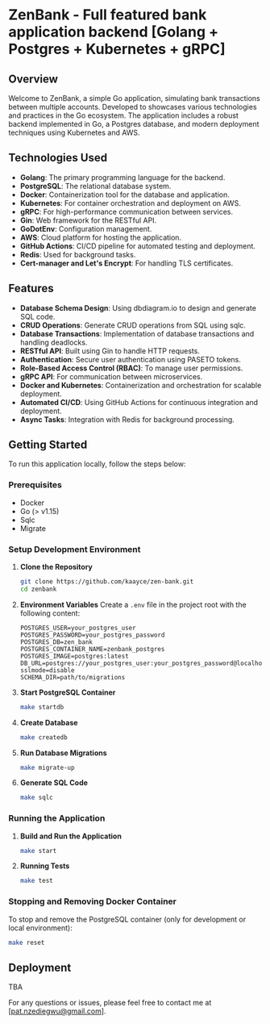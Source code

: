 # ZenBank - Full featured bank application backend [Golang + Postgres + Kubernetes + gRPC]

## Overview
Welcome to ZenBank, a simple Go application, simulating bank transactions between multiple accounts. Developed to showcases various technologies and practices in the Go ecosystem. The application includes a robust backend implemented in Go, a Postgres database, and modern deployment techniques using Kubernetes and AWS.

## Technologies Used
- **Golang**: The primary programming language for the backend.
- **PostgreSQL**: The relational database system.
- **Docker**: Containerization tool for the database and application.
- **Kubernetes**: For container orchestration and deployment on AWS.
- **gRPC**: For high-performance communication between services.
- **Gin**: Web framework for the RESTful API.
- **GoDotEnv**: Configuration management.
- **AWS**: Cloud platform for hosting the application.
- **GitHub Actions**: CI/CD pipeline for automated testing and deployment.
- **Redis**: Used for background tasks.
- **Cert-manager and Let's Encrypt**: For handling TLS certificates.

## Features
- **Database Schema Design**: Using dbdiagram.io to design and generate SQL code.
- **CRUD Operations**: Generate CRUD operations from SQL using sqlc.
- **Database Transactions**: Implementation of database transactions and handling deadlocks.
- **RESTful API**: Built using Gin to handle HTTP requests.
- **Authentication**: Secure user authentication using PASETO tokens.
- **Role-Based Access Control (RBAC)**: To manage user permissions.
- **gRPC API**: For communication between microservices.
- **Docker and Kubernetes**: Containerization and orchestration for scalable deployment.
- **Automated CI/CD**: Using GitHub Actions for continuous integration and deployment.
- **Async Tasks**: Integration with Redis for background processing.

## Getting Started
To run this application locally, follow the steps below:

### Prerequisites
- Docker
- Go (> v1.15)
- Sqlc
- Migrate

### Setup Development Environment
1. **Clone the Repository**
   ```sh
   git clone https://github.com/kaayce/zen-bank.git
   cd zenbank
   ```

2. **Environment Variables**
   Create a `.env` file in the project root with the following content:
   ```env
   POSTGRES_USER=your_postgres_user
   POSTGRES_PASSWORD=your_postgres_password
   POSTGRES_DB=zen_bank
   POSTGRES_CONTAINER_NAME=zenbank_postgres
   POSTGRES_IMAGE=postgres:latest
   DB_URL=postgres://your_postgres_user:your_postgres_password@localhost:5434/zen_bank?sslmode=disable
   SCHEMA_DIR=path/to/migrations
   ```

3. **Start PostgreSQL Container**
   ```sh
   make startdb
   ```

4. **Create Database**
   ```sh
   make createdb
   ```

5. **Run Database Migrations**
   ```sh
   make migrate-up
   ```

6. **Generate SQL Code**
   ```sh
   make sqlc
   ```

### Running the Application
1. **Build and Run the Application**
   ```sh
   make start
   ```

2. **Running Tests**
   ```sh
   make test
   ```

### Stopping and Removing Docker Container
To stop and remove the PostgreSQL container (only for development or local environment):
```sh
make reset
```

## Deployment
TBA

For any questions or issues, please feel free to contact me at [pat.nzediegwu@gmail.com].